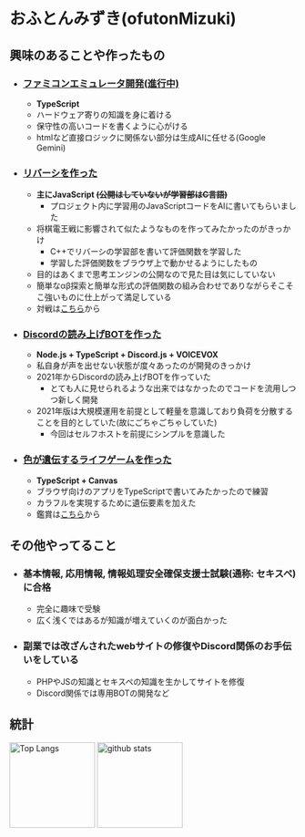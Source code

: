 # おふとんみずき(ofutonMizuki)

## 興味のあることや作ったもの
- ### [ファミコンエミュレータ開発(進行中)](https://github.com/ofutonMizuki/NES-emulator-with-TypeScript)
  - **TypeScript**
  - ハードウェア寄りの知識を身に着ける
  - 保守性の高いコードを書くように心がける
  - htmlなど直接ロジックに関係ない部分は生成AIに任せる(Google Gemini)

- ### [リバーシを作った](https://github.com/ofutonMizuki/Reversi)
  - **主にJavaScript ~~(公開はしていないが学習部はC言語)~~**
    - プロジェクト内に学習用のJavaScriptコードをAIに書いてもらいました 
  - 将棋電王戦に影響されて似たようなものを作ってみたかったのがきっかけ
    - C++でリバーシの学習部を書いて評価関数を学習した
    - 学習した評価関数をブラウザ上で動かせるようにしたもの
  - 目的はあくまで思考エンジンの公開なので見た目は気にしていない
  - 簡単なαβ探索と簡単な形式の評価関数の組み合わせでありながらそこそこ強いものに仕上がって満足している
  - 対戦は[こちら](https://ofutonmizuki.github.io/Reversi/src/)から
  
- ### [Discordの読み上げBOTを作った](https://github.com/ofutonMizuki/HakomiSan-DiscordTTSBOT)
  - **Node.js + TypeScript + Discord.js + VOICEVOX**
  - 私自身が声を出せない状態が度々あったのが開発のきっかけ
  - 2021年からDiscordの読み上げBOTを作っていた
    - とても人に見せられるような出来ではなかったのでコードを流用しつつ新しく開発
  - 2021年版は大規模運用を前提として軽量を意識しており負荷を分散することを目的としていた(故にごちゃごちゃしていた)
    - 今回はセルフホストを前提にシンプルを意識した
    
- ### [色が遺伝するライフゲームを作った](https://github.com/ofutonMizuki/LifeGame)
  - **TypeScript + Canvas**
  - ブラウザ向けのアプリをTypeScriptで書いてみたかったので練習
  - カラフルを実現するために遺伝要素を加えた
  - 鑑賞は[こちら](https://ofutonmizuki.github.io/LifeGame/src/)から
   
## その他やってること
- ### 基本情報, 応用情報, 情報処理安全確保支援士試験(通称: セキスペ)に合格
  - 完全に趣味で受験
  - 広く浅くではあるが知識が増えていくのが面白かった
  
- ### 副業では改ざんされたwebサイトの修復やDiscord関係のお手伝いをしている
  - PHPやJSの知識とセキスペの知識を生かしてサイトを修復
  - Discord関係では専用BOTの開発など

## 統計
<p align="left"> 
  <img alt="Top Langs" height="150px" src="https://github-readme-stats.vercel.app/api/top-langs/?username=ofutonMizuki&layout=compact&show_icons=true" />
  <img alt="github stats" height="150px" src="https://github-readme-stats.vercel.app/api?username=ofutonMizuki&show_icons=ture" />
</p>
